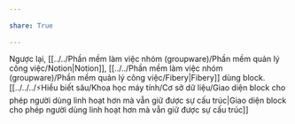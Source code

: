 ---  
share: True  
---  
Ngược lại, [[../../Phần mềm làm việc nhóm (groupware)/Phần mềm quản lý công việc/Notion|Notion]], [[../../Phần mềm làm việc nhóm (groupware)/Phần mềm quản lý công việc/Fibery|Fibery]] dùng block. [[../../../⚡Hiểu biết sâu/Khoa học máy tính/Cơ sở dữ liệu/Giao diện block cho phép người dùng linh hoạt hơn mà vẫn giữ được sự cấu trúc|Giao diện block cho phép người dùng linh hoạt hơn mà vẫn giữ được sự cấu trúc]]  
